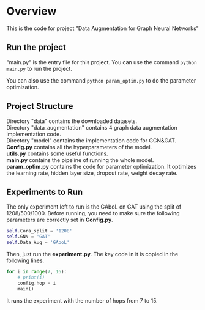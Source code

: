 # Overview
This is the code for project "Data Augmentation for Graph Neural Networks"
## Run the project
"main.py" is the entry file for this project. You can use the command
`python main.py`
to run the project.

You can also use the command
`python param_optim.py`
to do the parameter optimization.
## Project Structure
Directory "data" contains the downloaded datasets.<br>
Directory "data_augmentation" contains 4 graph data augmentation implementation code.<br>
Directory "model" contains the implementation code for GCN&GAT.<br>
**Config.py** contains all the hyperparameters of the model.<br>
**utils.py** contains some useful functions.<br>
**main.py** contains the pipeline of running the whole model.<br>
**param_optim.py** contains the code for parameter optimization. It optimizes the learning rate, hidden layer size, dropout rate, weight decay rate.

## Experiments to Run
The only experiment left to run is the GAboL on GAT using the split of 1208/500/1000.
Before running, you need to make sure the following parameters are correctly set in **Config.py**.
```python
self.Cora_split = '1208'
self.GNN = 'GAT'
self.Data_Aug = 'GAboL'
```
Then, just run the **experiment.py**.
The key code in it is copied in the following lines.
```python
for i in range(7, 16):
    # print(i)
    config.hop = i
    main()
```
It runs the experiment with the number of hops from 7 to 15.
